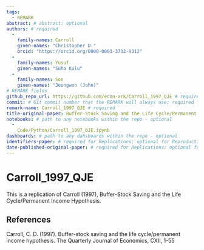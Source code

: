 ```yaml
---
tags:
  - REMARK
abstract: # abstract: optional
authors: # required
  -
    family-names: Carroll
    given-names: "Christopher D."
    orcid: "https://orcid.org/0000-0003-3732-9312"
  - 
    family-names: Yusuf
    given-names: "Suha Kulu"
  - 
    family-names: Son
    given-names: "Jeongwon (John)"
# REMARK fields
github_repo_url: https://github.com/econ-ark/Carroll_1997_QJE # required 
commit: # Git commit number that the REMARK will always use; required for "frozen" remarks, optional for "draft" remarks
remark-name: Carroll_1997_QJE # required 
title-original-paper: Buffer-Stock Saving and the Life Cycle/Permanent Income Hypothesis # optional 
notebooks: # path to any notebooks within the repo - optional
  - 
    Code/Python/Carroll_1997_QJE.ipynb
dashboards: # path to any dahsboards within the repo - optional
identifiers-paper: # required for Replications; optional for Reproductions
date-published-original-paper: # required for Replications; optional for Reproductions
---
```


# Carroll_1997_QJE

This is a replication of Carroll (1997), Buffer-Stock Saving and the Life Cycle/Permanent Income Hypothesis.

## References

Carroll, C. D. (1997). Buffer-stock saving and the life cycle/permanent income hypothesis. The Quarterly Journal of Economics, CXII, 1-55
